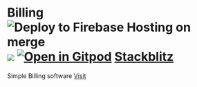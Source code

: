 # Billing ![Deploy to Firebase Hosting on merge](https://github.com/satheshsat/billing/workflows/Deploy%20to%20Firebase%20Hosting%20on%20merge/badge.svg) [![](https://img.shields.io/static/v1?label=Sponsor&message=%E2%9D%A4&logo=GitHub&color=%23fe8e86)](https://github.com/sponsors/satheshsat) [![Open in Gitpod](https://gitpod.io/button/open-in-gitpod.svg)](https://gitpod.io/#https://github.com/satheshsat/billing) [Stackblitz](https://stackblitz.com/edit/github-zwdnec)

Simple Billing software [Visit](https://satbilling.web.app/ "Billing")
